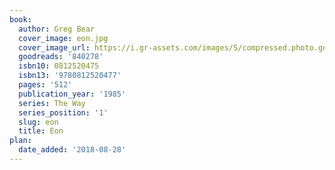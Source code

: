 ```yaml
---
book:
  author: Greg Bear
  cover_image: eon.jpg
  cover_image_url: https://i.gr-assets.com/images/S/compressed.photo.goodreads.com/books/1388288738l/840278.jpg
  goodreads: '840278'
  isbn10: 0812520475
  isbn13: '9780812520477'
  pages: '512'
  publication_year: '1985'
  series: The Way
  series_position: '1'
  slug: eon
  title: Eon
plan:
  date_added: '2018-08-28'
---
```

